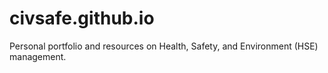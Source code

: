 # civsafe.github.io
Personal portfolio and resources on Health, Safety, and Environment (HSE) management.
